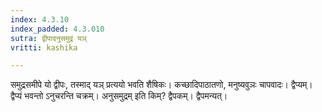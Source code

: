 ```yaml
---
index: 4.3.10
index_padded: 4.3.010
sutra: द्वीपादनुसमुद्रं यञ्
vritti: kashika

---
```

समुद्रसमीपे यो द्वीपः, तस्माद् यञ् प्रत्ययो भवति शैषिकः। कच्छादिपाठातणो, मनुष्यवुञः चापवादः। द्वैप्यम्। द्वैप्यं भवन्तो ऽनुचरन्ति चक्रम्। अनुसमुद्रम् इति किम्? द्वैपकम्। द्वैपमन्यत्।